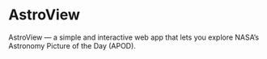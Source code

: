 # AstroView
AstroView — a simple and interactive web app that lets you explore NASA’s Astronomy Picture of the Day (APOD).
